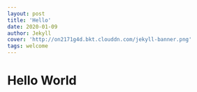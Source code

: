 ```yaml
---
layout: post
title: 'Hello'
date: 2020-01-09
author: Jekyll
cover: 'http://on2171g4d.bkt.clouddn.com/jekyll-banner.png'
tags: welcome
---
```


# Hello World

